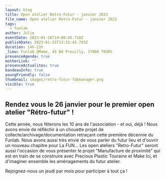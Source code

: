 ```yaml
---
layout: blog
title: Open atelier Retro-Futur - janvier 2023
file_name: Open atelier Retro-Futur - janvier 2023
tags:
  - funlab
author: Julie
eventDate: 2023-01-26T14:00:45.718Z
publishDate: 2023-01-25T13:31:45.763Z
duration: 14h-21h
_lieu: Funlab @Mame, 49 Bd Preuilly, 37000 TOURS
presenceAgenda: true
motherLink: ""
presenceActualites: true
bandeauInfo: true
youngFriendly: false
thumbnail: images/retro-futur-fabmanager.png
visible: true
---
```

## Rendez vous le 26 janvier pour le premier open atelier "Rétro-futur" !

Cette année, nous fêterons les 10 ans de l'association - et oui, déjà ! Nous avons envie de réfléchir à un chouette projet de collecte/archivage/documentation retraçant cette première décennie du Funlab. Nous avons aussi très envie de vous parler du futur lieu et d'ouvrir un nouveau chapitre pour La FUN... Les open ateliers "Retro-Futur" seront aussi l'occasion de vous présenter le projet "Manufacture de proximité" qui est en train de se construire avec Precious Plastic Touraine et Make Ici, et d'imaginer ensemble les aménagements du futur atelier.

Rejoignez-nous un jeudi par mois pour participer à tout ça !